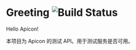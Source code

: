 # Greeting ![Build Status](https://drone.apicon.cc/api/badges/apicon-cc/Greeting/status.svg)
Hello Apicon!

本项目为 Apicon 的测试 API。用于测试服务是否可用。